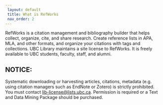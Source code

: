 ```yaml
---
 layout: default
 title: What is RefWorks
 nav_order: 2
---
```


RefWorks is a citation management and bibliography builder that helps collect, organize, cite, and share research. Create reference lists in APA, MLA, and other formats, and organize your citations with tags and collections. UBC Library maintains a site license to RefWorks. It is freely available to UBC students, faculty, staff, and alumni.  

## NOTICE: 

Systematic downloading or harvesting articles, citations, metadata (e.g. using citation managers such as EndNote or Zotero) is strictly prohibited. You must contact [lib-license@lists.ubc.ca](mailto:lib-license@lists.ubc.ca). Permission is required or a Text and Data Mining Package should be purchased.
